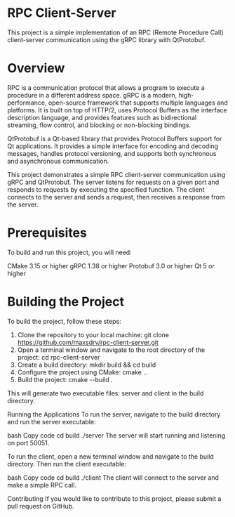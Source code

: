 
# RPC Client-Server
This project is a simple implementation of an RPC (Remote Procedure Call) client-server communication using the gRPC library with QtProtobuf.

# Overview
RPC is a communication protocol that allows a program to execute a procedure in a different address space. gRPC is a modern, high-performance, open-source framework that supports multiple languages and platforms. It is built on top of HTTP/2, uses Protocol Buffers as the interface description language, and provides features such as bidirectional streaming, flow control, and blocking or non-blocking bindings.

QtProtobuf is a Qt-based library that provides Protocol Buffers support for Qt applications. It provides a simple interface for encoding and decoding messages, handles protocol versioning, and supports both synchronous and asynchronous communication.

This project demonstrates a simple RPC client-server communication using gRPC and QtProtobuf. The server listens for requests on a given port and responds to requests by executing the specified function. The client connects to the server and sends a request, then receives a response from the server.

# Prerequisites
To build and run this project, you will need:

CMake 3.15 or higher
gRPC 1.38 or higher
Protobuf 3.0 or higher
Qt 5 or higher

# Building the Project
To build the project, follow these steps:

1. Clone the repository to your local machine: git clone https://github.com/maxsdrv/rpc-client-server.git
2. Open a terminal window and navigate to the root directory of the project: cd rpc-client-server
3. Create a build directory: mkdir build && cd build
4. Configure the project using CMake: cmake ..
5. Build the project: cmake --build .

This will generate two executable files: server and client in the build directory.

Running the Applications
To run the server, navigate to the build directory and run the server executable:

bash
Copy code
cd build
./server
The server will start running and listening on port 50051.

To run the client, open a new terminal window and navigate to the build directory. Then run the client executable:

bash
Copy code
cd build
./client
The client will connect to the server and make a simple RPC call.

Contributing
If you would like to contribute to this project, please submit a pull request on GitHub.
